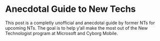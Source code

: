 # Anecdotal Guide to New Techs
This post is a completly unofficial and anecdotal guide by former NTs for upcoming NTs. The goal is to help y’all make the most out of the New Technologist program at Microsoft and Cyborg Mobile. 
